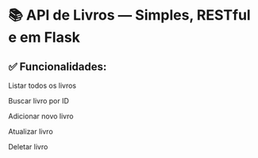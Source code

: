 <h1>📚 API de Livros — Simples, RESTful e em Flask</h1>

<h2>✅ Funcionalidades:</h2>
Listar todos os livros

Buscar livro por ID

Adicionar novo livro

Atualizar livro

Deletar livro

